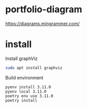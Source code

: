 # portfolio-diagram


https://diagrams.mingrammer.com/


# install


Install graphViz
```bash
sudo apt install graphviz
```

Build environment
```
pyenv install 3.11.0
pyenv local 3.11.0
poetry env use 3.11.0
poetry install
```